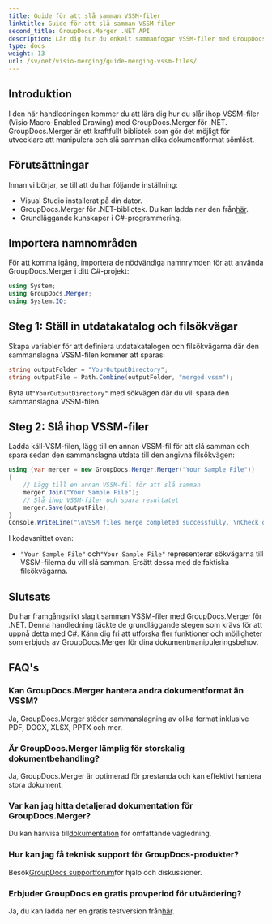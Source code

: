 ```yaml
---
title: Guide för att slå samman VSSM-filer
linktitle: Guide för att slå samman VSSM-filer
second_title: GroupDocs.Merger .NET API
description: Lär dig hur du enkelt sammanfogar VSSM-filer med GroupDocs.Merger för .NET. Steg-för-steg-guide för C#-utvecklare.
type: docs
weight: 13
url: /sv/net/visio-merging/guide-merging-vssm-files/
---
```

## Introduktion
I den här handledningen kommer du att lära dig hur du slår ihop VSSM-filer (Visio Macro-Enabled Drawing) med GroupDocs.Merger för .NET. GroupDocs.Merger är ett kraftfullt bibliotek som gör det möjligt för utvecklare att manipulera och slå samman olika dokumentformat sömlöst.
## Förutsättningar
Innan vi börjar, se till att du har följande inställning:
- Visual Studio installerat på din dator.
-  GroupDocs.Merger för .NET-bibliotek. Du kan ladda ner den från[här](https://releases.groupdocs.com/merger/net/).
- Grundläggande kunskaper i C#-programmering.

## Importera namnområden
För att komma igång, importera de nödvändiga namnrymden för att använda GroupDocs.Merger i ditt C#-projekt:
```csharp
using System; 
using GroupDocs.Merger;
using System.IO;
```
## Steg 1: Ställ in utdatakatalog och filsökvägar
Skapa variabler för att definiera utdatakatalogen och filsökvägarna där den sammanslagna VSSM-filen kommer att sparas:
```csharp
string outputFolder = "YourOutputDirectory";
string outputFile = Path.Combine(outputFolder, "merged.vssm");
```
 Byta ut`"YourOutputDirectory"` med sökvägen där du vill spara den sammanslagna VSSM-filen.
## Steg 2: Slå ihop VSSM-filer
Ladda käll-VSM-filen, lägg till en annan VSSM-fil för att slå samman och spara sedan den sammanslagna utdata till den angivna filsökvägen:
```csharp
using (var merger = new GroupDocs.Merger.Merger("Your Sample File"))
{
    // Lägg till en annan VSSM-fil för att slå samman
    merger.Join("Your Sample File");
    // Slå ihop VSSM-filer och spara resultatet
    merger.Save(outputFile);
}
Console.WriteLine("\nVSSM files merge completed successfully. \nCheck output in {0}", outputFolder);
```
I kodavsnittet ovan:
- `"Your Sample File"` och`"Your Sample File"` representerar sökvägarna till VSSM-filerna du vill slå samman. Ersätt dessa med de faktiska filsökvägarna.

## Slutsats
Du har framgångsrikt slagit samman VSSM-filer med GroupDocs.Merger för .NET. Denna handledning täckte de grundläggande stegen som krävs för att uppnå detta med C#. Känn dig fri att utforska fler funktioner och möjligheter som erbjuds av GroupDocs.Merger för dina dokumentmanipuleringsbehov.

## FAQ's
### Kan GroupDocs.Merger hantera andra dokumentformat än VSSM?
Ja, GroupDocs.Merger stöder sammanslagning av olika format inklusive PDF, DOCX, XLSX, PPTX och mer.
### Är GroupDocs.Merger lämplig för storskalig dokumentbehandling?
Ja, GroupDocs.Merger är optimerad för prestanda och kan effektivt hantera stora dokument.
### Var kan jag hitta detaljerad dokumentation för GroupDocs.Merger?
 Du kan hänvisa till[dokumentation](https://reference.groupdocs.com/merger/net/) för omfattande vägledning.
### Hur kan jag få teknisk support för GroupDocs-produkter?
 Besök[GroupDocs supportforum](https://forum.groupdocs.com/c/merger/32)för hjälp och diskussioner.
### Erbjuder GroupDocs en gratis provperiod för utvärdering?
 Ja, du kan ladda ner en gratis testversion från[här](https://releases.groupdocs.com/).